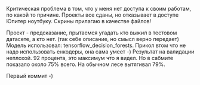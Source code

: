 Критическая проблема в том, что у меня нет доступа к своим работам, по какой то причине. Проекты все сданы, но отказывает в доступе Юпитер ноутбуку. Скрины прилагаю в качестве файлов! 


Проект - предсказание, прытаемся угадать кто выжил в тестовом датасете, а кто нет. (так себе описание, но смысл верно передает)
Модель использовал: tensorflow_decision_forests. Прикол втом что не надо использовать енкодеры, она сама умеет -) 
Результат на валидации неплохой. 92 процента, это максимум что я видел.  Но в сабмите показало около 75% всего. На обычном лесе вытягивал 79%.

Первый коммит -) 
